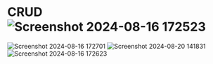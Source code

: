 # CRUD![Screenshot 2024-08-16 172523](https://github.com/user-attachments/assets/c89724b4-113d-484b-8382-35db8865fab4)
![Screenshot 2024-08-16 172701](https://github.com/user-attachments/assets/3d27fdac-8599-4d75-b4f7-3e5a0a3f75b5)
![Screenshot 2024-08-20 141831](https://github.com/user-attachments/assets/e86d9007-e556-4c2c-a74a-dfd96ad4f5a0)
![Screenshot 2024-08-16 172623](https://github.com/user-attachments/assets/8a47c217-944b-421e-84b8-ee0ea974f766)


